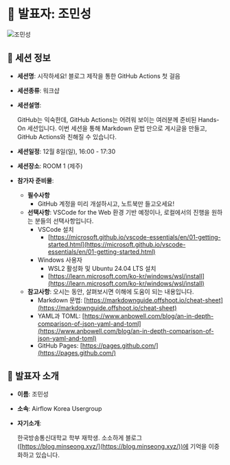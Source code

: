# 🎤 발표자: 조민성

<div class="container">
    <div class="row justify-content-center">
        <div class="col-md-4 profile mb-4 text-center">
            <img src="../images/speakers/minseongcho.jpg" alt="조민성" class="img-fluid" />
        </div>
    </div>
</div>

## 🔎 세션 정보

- **세션명**: 시작하세요! 블로그 제작을 통한 GitHub Actions 첫 걸음
- **세션종류**: 워크샵
- **세션설명**:

  GitHub는 익숙한데, GitHub Actions는 어려워 보이는 여러분께 준비된 Hands-On 세션입니다. 이번 세션을 통해 Markdown 문법 만으로 게시글을 만들고, GitHub Actions와 친해질 수 있습니다.

- **세션일정**: 12월 8일(일), 16:00 - 17:30
- **세션장소**: ROOM 1 (제주)
- **참가자 준비물**:

  - **필수사항**
    - GitHub 계정을 미리 개설하시고, 노트북만 들고오세요!
  - **선택사항**: VSCode for the Web 환경 기반 예정이나, 로컬에서의 진행을 원하는 분들의 선택사항입니다.
    - VSCode 설치  
      - [https://microsoft.github.io/vscode-essentials/en/01-getting-started.html](https://microsoft.github.io/vscode-essentials/en/01-getting-started.html)
    - Windows 사용자
      - WSL2 활성화 및 Ubuntu 24.04 LTS 설치  
      - [https://learn.microsoft.com/ko-kr/windows/wsl/install](https://learn.microsoft.com/ko-kr/windows/wsl/install)
  - **참고사항**: 오시는 동안, 살펴보시면 이해에 도움이 되는 내용입니다.  
    - Markdown 문법: [https://markdownguide.offshoot.io/cheat-sheet](https://markdownguide.offshoot.io/cheat-sheet)
    - YAML과 TOML: [https://www.anbowell.com/blog/an-in-depth-comparison-of-json-yaml-and-toml](https://www.anbowell.com/blog/an-in-depth-comparison-of-json-yaml-and-toml)
    - GitHub Pages: [https://pages.github.com/](https://pages.github.com/)

## 📜 발표자 소개

- **이름**: 조민성
- **소속**: Airflow Korea Usergroup
- **자기소개**:

  한국방송통신대학교 학부 재학생. 소소하게 블로그([https://blog.minseong.xyz/](https://blog.minseong.xyz/))에 기억을 이중화하고 있습니다.
